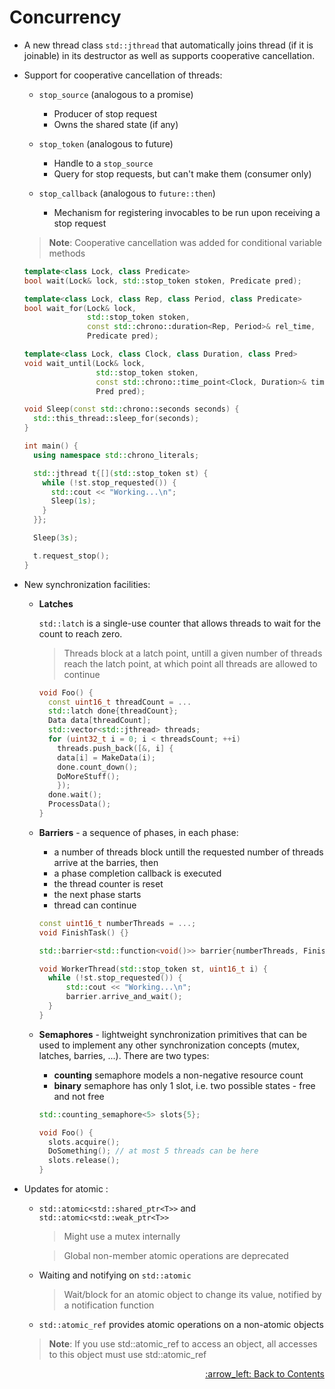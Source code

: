 # Concurrency

- A new thread class `std::jthread` that automatically joins thread (if it is joinable)
  in its destructor as well as supports cooperative cancellation.

- Support for cooperative cancellation of threads:

  - `stop_source` (analogous to a promise)
    - Producer of stop request
    - Owns the shared state (if any)

  - `stop_token` (analogous to future)
    - Handle to a `stop_source`
    - Query for stop requests, but can't make them (consumer only)
  
  - `stop_callback` (analogous to `future::then`)
    - Mechanism for registering invocables to be run upon receiving a stop request

  > **Note**: Cooperative cancellation was added for conditional variable methods
  ```cpp
  template<class Lock, class Predicate>
  bool wait(Lock& lock, std::stop_token stoken, Predicate pred);

  template<class Lock, class Rep, class Period, class Predicate>
  bool wait_for(Lock& lock,
                std::stop_token stoken,
                const std::chrono::duration<Rep, Period>& rel_time,
                Predicate pred);

  template<class Lock, class Clock, class Duration, class Pred>
  void wait_until(Lock& lock,
                  std::stop_token stoken,
                  const std::chrono::time_point<Clock, Duration>& timeout_time,
                  Pred pred);
  ```

  ```cpp
  void Sleep(const std::chrono::seconds seconds) {
    std::this_thread::sleep_for(seconds);
  }

  int main() {
    using namespace std::chrono_literals;

    std::jthread t{[](std::stop_token st) {
      while (!st.stop_requested()) {
        std::cout << "Working...\n";
        Sleep(1s);
      }
    }};

    Sleep(3s);

    t.request_stop();
  }
  ```

- New synchronization facilities:

  - **Latches**

    `std::latch` is a single-use counter that allows threads to wait for the count to reach zero.

    > Threads block at a latch point, untill a given number of threads reach the latch point, at which point all threads are allowed to continue
    
     ```cpp
     void Foo() {
       const uint16_t threadCount = ...
       std::latch done{threadCount};
       Data data[threadCount];
       std::vector<std::jthread> threads;
       for (uint32_t i = 0; i < threadsCount; ++i)
         threads.push_back([&, i] {
	     data[i] = MakeData(i);
	     done.count_down();
	     DoMoreStuff();
         });
       done.wait();
       ProcessData();
     }
     ```

  - **Barriers** - a sequence of phases, in each phase:
    - a number of threads block untill the requested number of threads arrive at the barries, then
    - a phase completion callback is executed
    - the thread counter is reset
    - the next phase starts
    - thread can continue
  
    ```cpp
    const uint16_t numberThreads = ...;
    void FinishTask() {}

    std::barrier<std::function<void()>> barrier{numberThreads, FinishTask};

    void WorkerThread(std::stop_token st, uint16_t i) {
      while (!st.stop_requested()) {
          std::cout << "Working...\n";
          barrier.arrive_and_wait();
      }
    }
    ```
  
  - **Semaphores** - lightweight synchronization primitives that can be used to implement any other synchronization concepts (mutex, latches, barries, ...). There are two types:
    - **counting** semaphore models a non-negative resource count
    - **binary** semaphore has only 1 slot, i.e. two possible states - free and not free

    ```cpp
    std::counting_semaphore<5> slots{5};

    void Foo() {
      slots.acquire();
      DoSomething(); // at most 5 threads can be here
      slots.release();
    }
    ```

- Updates for atomic :

  - `std::atomic<std::shared_ptr<T>>` and `std::atomic<std::weak_ptr<T>>`

    > Might use a mutex internally
  
    > Global non-member atomic operations are deprecated

  - Waiting and notifying on `std::atomic`
  
    > Wait/block for an atomic object to change its value, notified by a notification function

  - `std::atomic_ref` provides atomic operations on a non-atomic objects

  > **Note**: If you use std::atomic_ref to access an object, all accesses to this object must use std::atomic_ref

<p align="right"><a href="../README.md#contents">:arrow_left: Back to Contents</a></p>
